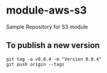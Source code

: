 # module-aws-s3
Sample Repository for S3 module

## To publish a new version
```git
git tag -a v0.0.4 -m "Version 0.0.4"
git push origin --tags
```
